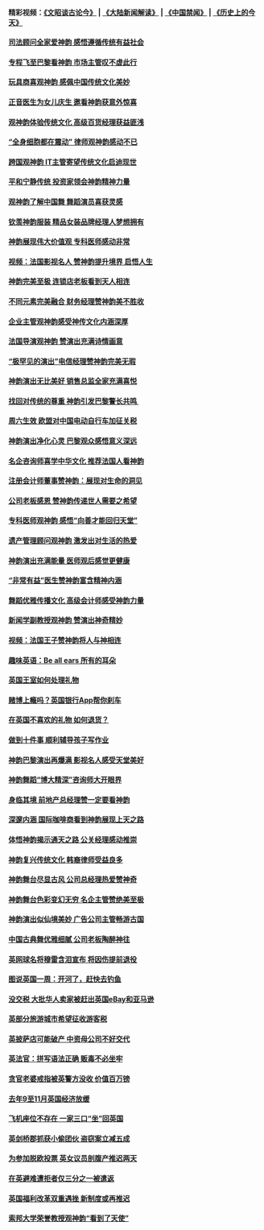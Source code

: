 #### 精彩视频：[《文昭谈古论今》](https://github.com/gfw-breaker/wenzhao/blob/master/README.md?t=01200930) | [《大陆新闻解读》](https://github.com/gfw-breaker/ntdtv-comedy/blob/master/README.md?t=01200930) | [《中国禁闻》](https://github.com/gfw-breaker/ntdtv-news/blob/master/README.md?t=01200930) | [《历史上的今天》](https://github.com/gfw-breaker/today-in-history/blob/master/README.md?t=01200930) 

#### [司法顾问全家爱神韵 感悟遵循传统有益社会](../pages/nsc974/n10989065.md?t=01200930) 

#### [专程飞至巴黎看神韵 市场主管叹不虚此行](../pages/nsc974/n10989012.md?t=01200930) 

#### [玩具商喜观神韵 感佩中国传统文化美妙](../pages/nsc974/n10988833.md?t=01200930) 

#### [正音医生为女儿庆生 邀看神韵获意外惊喜](../pages/nsc974/n10988789.md?t=01200930) 

#### [观神韵体验传统文化 高级百货经理获益匪浅](../pages/nsc974/n10988712.md?t=01200930) 

#### [“全身细胞都在震动” 律师观神韵感动不已](../pages/nsc974/n10988620.md?t=01200930) 

#### [跨国观神韵 IT主管寄望传统文化启迪现世](../pages/nsc974/n10988586.md?t=01200930) 

#### [平和宁静传统 投资家领会神韵精神力量](../pages/nsc974/n10988579.md?t=01200930) 

#### [观神韵了解中国舞 舞蹈演员喜获灵感](../pages/nsc974/n10988424.md?t=01200930) 

#### [钦羡神韵服装 精品女装品牌经理人梦想拥有](../pages/nsc974/n10988351.md?t=01200930) 

#### [神韵展现伟大价值观 专科医师感动非常](../pages/nsc974/n10988364.md?t=01200930) 

#### [视频：法国影视名人 赞神韵提升境界 启悟人生](../pages/nsc974/n10988310.md?t=01200930) 

#### [神韵完美至极 连锁店老板看到天人相连](../pages/nsc974/n10988295.md?t=01200930) 

#### [不同元素完美融合 财务经理赞神韵美不胜收](../pages/nsc974/n10988276.md?t=01200930) 

#### [企业主管观神韵感受神传文化内涵深厚](../pages/nsc974/n10988231.md?t=01200930) 

#### [法国导演观神韵 赞演出充满诗情画意](../pages/nsc974/n10987958.md?t=01200930) 

#### [“极罕见的演出”电信经理赞神韵完美无瑕](../pages/nsc974/n10988124.md?t=01200930) 

#### [神韵演出无比美好 销售总监全家充满喜悦](../pages/nsc974/n10988115.md?t=01200930) 

#### [找回对传统的尊重 神韵引发巴黎警长共鸣 ](../pages/nsc974/n10987940.md?t=01200930) 

#### [周六生效 欧盟对中国电动自行车加征关税](../pages/nsc974/n10987637.md?t=01200930) 

#### [神韵演出净化心灵 巴黎观众感悟意义深远](../pages/nsc974/n10987067.md?t=01200930) 

#### [名企咨询师喜学中华文化 推荐法国人看神韵](../pages/nsc974/n10987002.md?t=01200930) 

#### [注册会计师董事赞神韵：展现对生命的洞见](../pages/nsc974/n10986927.md?t=01200930) 

#### [公司老板感恩 赞神韵传递世人需要之希望](../pages/nsc974/n10986858.md?t=01200930) 

#### [专科医师观神韵 感悟“向善才能回归天堂”](../pages/nsc974/n10986837.md?t=01200930) 

#### [遗产管理顾问观神韵 激发出对生活的热爱](../pages/nsc974/n10986911.md?t=01200930) 

#### [神韵演出充满能量 医师观后感觉更健康](../pages/nsc974/n10986822.md?t=01200930) 

#### [“非常有益”医生赞神韵富含精神内涵](../pages/nsc974/n10986718.md?t=01200930) 

#### [舞蹈优雅传播文化 高级会计师感受神韵力量](../pages/nsc974/n10986710.md?t=01200930) 

#### [新闻学副教授观神韵 赞演出神奇精妙](../pages/nsc974/n10986613.md?t=01200930) 

#### [视频：法国王子赞神韵将人与神相连](../pages/nsc974/n10986413.md?t=01200930) 

#### [趣味英语：Be all ears 所有的耳朵](../pages/nsc974/n10985161.md?t=01200930) 

#### [英国王室如何处理礼物](../pages/nsc974/n10985131.md?t=01200930) 

#### [赌博上瘾吗？英国银行App帮你刹车](../pages/nsc974/n10985121.md?t=01200930) 

#### [在英国不喜欢的礼物 如何退货？](../pages/nsc974/n10985110.md?t=01200930) 

#### [做到十件事 顺利辅导孩子写作业](../pages/nsc974/n10985075.md?t=01200930) 

#### [神韵巴黎演出再爆满 影视名人感受天堂美好](../pages/nsc974/n10984954.md?t=01200930) 

#### [神韵舞蹈“博大精深”咨询师大开眼界](../pages/nsc974/n10984677.md?t=01200930) 

#### [身临其境 前地产总经理赞一定要看神韵](../pages/nsc974/n10984484.md?t=01200930) 

#### [深邃内涵 国际咖啡商看到神韵展现上天之路](../pages/nsc974/n10984529.md?t=01200930) 

#### [体悟神韵揭示通天之路 公关经理感动推崇](../pages/nsc974/n10984420.md?t=01200930) 

#### [神韵复兴传统文化 韩裔律师受益良多](../pages/nsc974/n10984336.md?t=01200930) 

#### [神韵舞台尽显古风 公司总经理热爱赞神奇](../pages/nsc974/n10984129.md?t=01200930) 

#### [神韵舞台色彩变幻无穷 名企主管赞绝美至极](../pages/nsc974/n10984123.md?t=01200930) 

#### [神韵演出似仙境美妙 广告公司主管畅游古国](../pages/nsc974/n10983955.md?t=01200930) 

#### [中国古典舞优雅细腻 公司老板陶醉神往](../pages/nsc974/n10983863.md?t=01200930) 

#### [英网球名将穆雷含泪宣布 将因伤提前退役](../pages/nsc974/n10983038.md?t=01200930) 

#### [图说英国一周：开河了，赶快去钓鱼](../pages/nsc974/n10983196.md?t=01200930) 

#### [没交税 大批华人卖家被赶出英国eBay和亚马逊](../pages/nsc974/n10983108.md?t=01200930) 

#### [英部分旅游城市希望征收游客税](../pages/nsc974/n10983104.md?t=01200930) 

#### [英披萨店可能破产 中资母公司不好交代](../pages/nsc974/n10983069.md?t=01200930) 

#### [英法官：拼写语法正确 贩毒不必坐牢](../pages/nsc974/n10983060.md?t=01200930) 

#### [贪官老婆戒指被英警方没收 价值百万镑](../pages/nsc974/n10983052.md?t=01200930) 

#### [去年9至11月英国经济放缓](../pages/nsc974/n10983032.md?t=01200930) 

#### [飞机座位不存在  一家三口“坐”回英国](../pages/nsc974/n10983023.md?t=01200930) 

#### [英剑桥郡抓获小偷团伙 盗窃案立减五成](../pages/nsc974/n10983009.md?t=01200930) 

#### [为参加脱欧投票 英女议员剖腹产推迟两天](../pages/nsc974/n10983001.md?t=01200930) 

#### [在英避难遭拒者仅三分之一被遣返](../pages/nsc974/n10982984.md?t=01200930) 

#### [英国福利改革双重遇挫 新制度或再推迟](../pages/nsc974/n10982948.md?t=01200930) 

#### [索邦大学荣誉教授观神韵“看到了天使”](../pages/nsc974/n10982933.md?t=01200930) 

